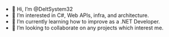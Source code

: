 - 👋 Hi, I’m @DeltSystem32
- 👀 I’m interested in C#, Web APIs, infra, and architecture.
- 🌱 I’m currently learning how to improve as a .NET Developer.
- 💞️ I’m looking to collaborate on any projects which interest me.

<!---
DeltSystem32/DeltSystem32 is a ✨ special ✨ repository because its `README.md` (this file) appears on your GitHub profile.
You can click the Preview link to take a look at your changes.
--->

